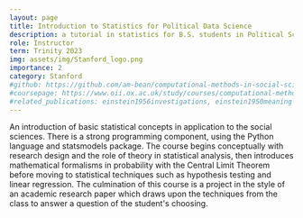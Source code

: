 ```yaml
---
layout: page
title: Introduction to Statistics for Political Data Science
description: a tutorial in statistics for B.S. students in Political Science
role: Instructor
term: Trinity 2023
img: assets/img/Stanford_logo.png
importance: 2
category: Stanford
#github: https://github.com/am-bean/computational-methods-in-social-science
#coursepage: https://www.oii.ox.ac.uk/study/courses/computational-methods-for-the-social-sciences/
#related_publications: einstein1956investigations, einstein1950meaning
---
```


An introduction of basic statistical concepts in application to the social sciences. There is a strong programming component, using the Python language and statsmodels package. The course begins conceptually with research design and the role of theory in statistical analysis, then introduces mathematical formalisms in probability with the Central Limit Theorem before moving to statistical techniques such as hypothesis testing and linear regression. The culmination of this course is a project in the style of an academic research paper which draws upon the techniques from the class to answer a question of the student's choosing.
